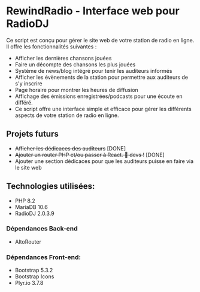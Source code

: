# RewindRadio - Interface web pour RadioDJ

Ce script est conçu pour gérer le site web de votre station de radio en ligne. Il offre les fonctionnalités suivantes :

- Afficher les dernières chansons jouées
- Faire un décompte des chansons les plus jouées
- Système de news/blog intégré pour tenir les auditeurs informés
- Afficher les évènements de la station pour permettre aux auditeurs de s'y inscrire
- Page horaire pour montrer les heures de diffusion
- Affichage des émissions enregistrées/podcasts pour une écoute en différé.
- Ce script offre une interface simple et efficace pour gérer les différents aspects de votre station de radio en ligne.

## Projets futurs

- ~~Afficher les dédicaces des auditeurs~~ [DONE]
- ~~Ajouter un router PHP et/ou passer à React. :wave: devs !~~ [DONE]
- Ajouter une section dédicaces pour que les auditeurs puisse en faire via le site web

## Technologies utilisées:

- PHP 8.2
- MariaDB 10.6
- RadioDJ 2.0.3.9

### Dépendances Back-end

- AltoRouter

### Dépendances Front-end:

- Bootstrap 5.3.2
- Bootstrap Icons
- Plyr.io 3.7.8
